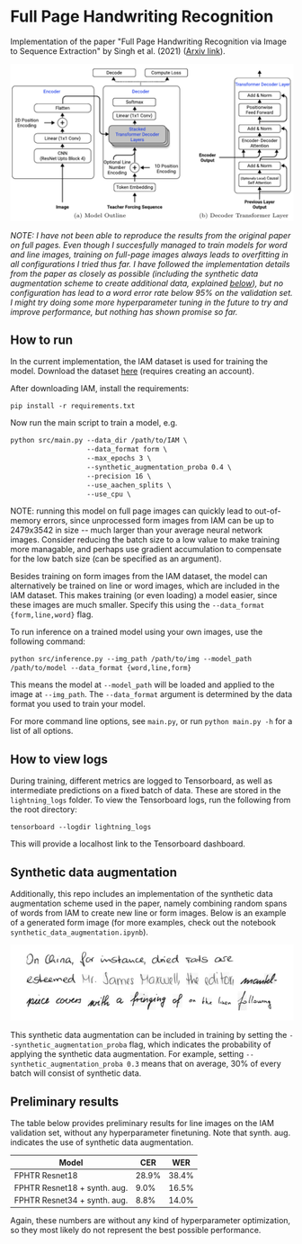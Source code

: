 # Full Page Handwriting Recognition
Implementation of the paper "Full Page Handwriting Recognition via Image to Sequence
Extraction" by Singh et al. (2021) ([Arxiv link](https://arxiv.org/abs/2103.06450)).

![model-schematic](img/model-schematic.png)

_NOTE: I have not been able to reproduce the results from the original paper on full
pages. Even though I succesfully managed to train models for word and line images,
training on full-page images always leads to overfitting in all configurations I tried
thus far. I have followed the implementation details from the paper as closely as
possible (including the synthetic data augmentation scheme to create additional data,
explained [below](#synthetic-data-augmentation)),
but no configuration has lead to a word error rate below 95% on the validation set. I
might try doing some more hyperparameter tuning in the future to try and improve
performance, but nothing has shown promise so far._

## How to run

In the current implementation, the IAM dataset is used for training the model. Download
the dataset
[here](https://fki.tic.heia-fr.ch/databases/download-the-iam-handwriting-database)
(requires creating an account).

After downloading IAM, install the requirements:

```shell
pip install -r requirements.txt
```

Now run the main script to train a model, e.g.

```shell
python src/main.py --data_dir /path/to/IAM \
                   --data_format form \
                   --max_epochs 3 \
                   --synthetic_augmentation_proba 0.4 \
                   --precision 16 \
                   --use_aachen_splits \
                   --use_cpu \
```

NOTE: running this model on full page images can quickly lead to out-of-memory errors,
since unprocessed form images from IAM can be up to 2479x3542 in size -- much larger
than your average neural network images.  Consider reducing the batch size to a low
value to make training more managable, and perhaps use gradient accumulation to
compensate for the low batch size (can be specified as an argument).

Besides training on form images from the IAM dataset, the model can alternatively be
trained on line or word images, which are included in the IAM dataset.  This makes
training (or even loading) a model easier, since these images are much smaller. Specify
this using the `--data_format {form,line,word}` flag.

To run inference on a trained model using your own images, use the following command:

```shell
python src/inference.py --img_path /path/to/img --model_path /path/to/model --data_format {word,line,form}
```

This means the model at `--model_path` will be loaded and applied to the image at
`--img_path`. The `--data_format` argument is determined by the data format you used to
train your model.

For more command line options, see `main.py`, or run `python main.py -h` for a list of
all options.

## How to view logs
During training, different metrics are logged to Tensorboard, as well as intermediate
predictions on a fixed batch of data. These are stored in the `lightning_logs` folder.
To view the Tensorboard logs, run the following from the root directory:

```shell
tensorboard --logdir lightning_logs
```

This will provide a localhost link to the Tensorboard dashboard.

## Synthetic data augmentation

Additionally, this repo includes an implementation of the synthetic data augmentation
scheme used in the paper, namely combining random spans of words from IAM to create new
line or form images. Below is an example of a generated form image (for more examples,
check out the notebook `synthetic_data_augmentation.ipynb`).

![synthetic_form_example](img/synthetic_form_example.png)

This synthetic data augmentation can be included in training by setting
the `--synthetic_augmentation_proba` flag, which indicates the probability of applying
the synthetic data augmentation. For example, setting
`--synthetic_augmentation_proba 0.3` means that on average, 30% of every batch will
consist of synthetic data.

## Preliminary results

The table below provides preliminary results for line images on the IAM validation set,
without any hyperparameter finetuning. Note that synth. aug. indicates the use of
synthetic data augmentation.

| Model                        | CER   | WER   |
|------------------------------|-------|-------|
| FPHTR Resnet18               | 28.9% | 38.4% |
| FPHTR Resnet18 + synth. aug. | 9.0%  | 16.5% |
| FPHTR Resnet34 + synth. aug. | 8.8%  | 14.0% |

Again, these numbers are without any kind of hyperparameter optimization, so they
most likely do not represent the best possible performance.
